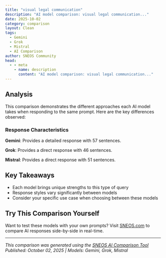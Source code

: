 ```yaml
---
title: "visual legal communication"
description: "AI model comparison: visual legal communication..."
date: 2025-10-02
category: comparison
layout: Clean
tags:
  - Gemini
  - Grok
  - Mistral
  - AI Comparison
author: SNEOS Community
head:
  - - meta
    - name: description
      content: "AI model comparison: visual legal communication..."
---
```


<ChatComparison
  title="visual legal communication"
  prompt="visual legal communication"
  :responses='{
    "Gemini": "Visual legal communication is the practice of using visual aids and strategies to make legal information more understandable, engaging, and persuasive. It addresses the common problem of legal jargon and complex concepts that often hinder understanding for clients, juries, and the general public.\n\nHere\u0027s a breakdown of key aspects of visual legal communication:\n\n**Why is it important?**\n\n*   **Improved Comprehension:** Visuals simplify complex information, making it easier to grasp legal concepts, processes, and evidence.\n*   **Increased Engagement:** Visuals capture attention and hold interest, preventing boredom and improving information retention.\n*   **Enhanced Persuasion:** Well-designed visuals can strengthen arguments and make legal positions more compelling.\n*   **Accessibility:** Visuals can cater to diverse learning styles and overcome language barriers.\n*   **Professionalism:** Using visuals demonstrates preparation, clarity, and attention to detail, enhancing credibility.\n*   **Time Savings:** Complex information can be conveyed more quickly and efficiently with visuals.\n\n**Types of Visuals Used in Legal Communication:**\n\n*   **Timelines:** To illustrate the sequence of events in a case.\n*   **Diagrams and Charts:** To explain complex relationships, processes, or data.\n*   **Maps:** To provide context and location information.\n*   **Photographs and Videos:** To present evidence or recreate events.\n*   **3D Models and Animations:** To visualize accidents, injuries, or products.\n*   **Infographics:** To summarize key information and data in a visually appealing format.\n*   **Flowcharts:** To explain legal processes or decision-making steps.\n*   **Interactive Displays:** For courtroom presentations or client meetings.\n*   **Illustrations:** To depict abstract concepts or events.\n*   **Data Visualizations:** Charts and graphs that clearly and accurately present statistical information.\n*   **Document Design:** Making legal documents visually appealing and easy to read through formatting, layout, and typography.\n\n**Where is it Used?**\n\n*   **Client Communication:** Explaining legal rights, options, and strategies.\n*   **Negotiations:** Presenting settlement proposals and arguments visually.\n*   **Mediation:** Facilitating understanding and agreement between parties.\n*   **Courtroom Presentations:** Presenting evidence and arguments to judges and juries.\n*   **Legal Training:** Teaching law students and legal professionals.\n*   **Public Legal Education:** Informing the public about legal issues.\n*   **Marketing:** Promoting legal services and expertise.\n*   **Internal Communications:** Communicating legal updates and compliance information within organizations.\n\n**Key Principles of Effective Visual Legal Communication:**\n\n*   **Clarity:** Visuals should be simple, concise, and easy to understand.\n*   **Accuracy:** Information presented visually should be accurate and reliable.\n*   **Relevance:** Visuals should be directly relevant to the legal issue being addressed.\n*   **Consistency:** Maintain a consistent visual style throughout the presentation or document.\n*   **Accessibility:** Consider accessibility for people with disabilities (e.g., alt text for images, high contrast ratios).\n*   **Persuasiveness:** Design visuals to support your arguments and make them more convincing.\n*   **Legal Compliance:** Ensure visuals comply with relevant rules of evidence and ethical guidelines.\n*   **Target Audience:** Tailor visuals to the specific audience and their level of understanding.\n*   **Simplicity:** Avoid overwhelming the audience with too much information or overly complex designs.\n*   **Use of Color:** Use color strategically to highlight important information and create visual interest.\n*   **Storytelling:** Use visuals to tell a compelling story that supports your legal arguments.\n\n**Tools and Software:**\n\n*   **Presentation Software:** PowerPoint, Keynote, Google Slides\n*   **Graphic Design Software:** Adobe Illustrator, Adobe Photoshop, Canva\n*   **Data Visualization Tools:** Tableau, Microsoft Power BI\n*   **3D Modeling Software:** SketchUp, Blender\n*   **Timeline Software:** Timeline JS, Preceden\n*   **Infographic Makers:** Visme, Piktochart, Easel.ly\n*   **Specialized Legal Visualization Software:** Often proprietary tools used for accident reconstruction, medical visualization, or financial modeling.\n\n**Challenges:**\n\n*   **Cost:** Creating high-quality visuals can be expensive, especially for complex projects.\n*   **Time:** Developing effective visuals requires time and effort.\n*   **Technical Expertise:** Some visuals require specialized software and technical skills.\n*   **Legal and Ethical Considerations:** Ensuring visuals are accurate, unbiased, and comply with legal and ethical rules.\n*   **Overuse:** Using too many visuals can be distracting and detract from the message.\n*   **Misinterpretation:** Visuals can be misinterpreted if they are not clear and well-designed.\n\n**Examples of Effective Visual Legal Communication:**\n\n*   **A timeline showing the key events leading up to a contract dispute.**\n*   **A flowchart explaining the steps in a legal process, such as filing a lawsuit.**\n*   **A 3D model recreating an accident scene to help a jury understand what happened.**\n*   **An infographic summarizing the key terms of a complex legal agreement.**\n*   **Data visualizations illustrating the financial impact of a business decision.**\n\n**In conclusion, visual legal communication is a powerful tool for improving understanding, engagement, and persuasion in legal settings. By using visuals strategically and effectively, legal professionals can communicate more clearly, build stronger arguments, and achieve better outcomes for their clients.**\n",
    "Grok": "Visual legal communication refers to the use of visual elements, such as graphs, charts, diagrams, infographics, videos, and other imagery, to convey legal information, concepts, or arguments in a clear and accessible manner. It is an emerging field that bridges law, design, and communication to enhance understanding, engagement, and persuasion in legal contexts. This approach is particularly useful given the complexity of legal language and concepts, which can often be difficult for non-experts to comprehend.\n\n### Key Aspects of Visual Legal Communication\n1. **Purpose and Benefits**:\n   - **Clarity and Comprehension**: Visuals can simplify complex legal ideas (e.g., contract terms, case timelines, or statutory frameworks) for clients, juries, or the general public.\n   - **Persuasion**: Visual aids can be powerful tools in courtrooms, helping lawyers present evidence or arguments more effectively to judges and juries.\n   - **Accessibility**: Visual communication makes legal information more inclusive, especially for individuals with limited literacy or non-native speakers.\n   - **Engagement**: Visuals capture attention and make legal content more memorable compared to dense text.\n\n2. **Applications in Legal Contexts**:\n   - **Courtroom Presentations**: Lawyers use diagrams, timelines, and animations to illustrate crime scenes, accident reconstructions, or sequences of events.\n   - **Legal Education**: Law schools and educators use visuals to teach complex doctrines, case law, or procedural rules.\n   - **Client Communication**: Law firms create infographics or visual summaries of contracts, rights, or legal processes to help clients understand their situations.\n   - **Policy Advocacy**: Visuals are used in public campaigns or legislative advocacy to explain the impact of laws or proposed reforms.\n   - **Legal Design**: Combining design thinking with law, legal design uses visuals to improve user experience in legal documents, websites, or apps (e.g., user-friendly privacy policies).\n\n3. **Types of Visual Tools**:\n   - **Infographics**: Summarize legal rights, processes, or statistics (e.g., steps in a divorce proceeding).\n   - **Flowcharts**: Illustrate decision-making paths or legal procedures (e.g., stages of a lawsuit).\n   - **Timelines**: Show the sequence of events in a case or legislative history.\n   - **Data Visualizations**: Display statistical evidence, such as crime rates or case outcomes.\n   - **Videos/Animations**: Demonstrate scenarios or recreate events for educational or evidentiary purposes.\n\n4. **Challenges and Ethical Considerations**:\n   - **Accuracy**: Visuals must accurately represent legal information to avoid misrepresentation or misunderstanding.\n   - **Bias**: Poorly designed visuals or selective data presentation can mislead audiences or manipulate perceptions.\n   - **Admissibility**: In court, visual evidence must comply with rules of evidence and be authenticated to be admissible.\n   - **Cultural Sensitivity**: Visuals should be designed with cultural and contextual awareness to avoid misinterpretation or offense.\n\n5. **Emerging Trends**:\n   - **Legal Tech Integration**: Software tools like Canva, Tableau, or specialized legal design platforms are being used to create professional visuals.\n   - **Data Storytelling**: Lawyers and policymakers increasingly use data visualizations to tell compelling stories backed by evidence.\n   - **Plain Language Movement**: Visual communication often pairs with simplified text to enhance accessibility.\n\n### Examples of Visual Legal Communication\n- A personal injury lawyer might use a 3D animation to show how a car accident occurred during a trial.\n- A non-profit might create an infographic explaining tenant rights to renters in a visually engaging format.\n- A law professor might use a flowchart to teach students the stages of criminal procedure.\n\n### Resources for Learning More\n- **Books**: \u0022Visualizing Law in the Age of the Digital Baroque\u0022 by Richard K. Sherwin explores the intersection of law and visual culture.\n- **Organizations**: The Legal Design Lab (based at Stanford) focuses on using design and visuals to improve legal systems.\n- **Tools**: Platforms like Piktochart, Canva, or Adobe Illustrator can be used to create legal visuals.\n\nVisual legal communication is a powerful tool for bridging the gap between complex legal systems and diverse audiences, fostering better understanding and more effective advocacy. If you\u0027re looking for specific examples, tools, or case studies, let me know!",
    "Mistral": "Visual legal communication refers to the use of visual elements such as images, diagrams, infographics, and other graphical representations to convey legal information more effectively. This approach can make complex legal concepts more accessible and understandable to a broader audience, including those who may not have a legal background. Here are some key aspects and benefits of visual legal communication:\n\n### Key Aspects\n\n1. **Infographics**:\n   - **Purpose**: Simplify complex legal processes, regulations, or case outcomes.\n   - **Example**: A flowchart explaining the steps involved in filing a patent.\n\n2. **Diagrams**:\n   - **Purpose**: Illustrate relationships, structures, or hierarchies within legal systems.\n   - **Example**: An organizational chart of a court system.\n\n3. **Mind Maps**:\n   - **Purpose**: Organize and visualize connections between different legal concepts.\n   - **Example**: A mind map showing the branches of intellectual property law.\n\n4. **Visual Contracts**:\n   - **Purpose**: Use images and icons to make contract terms clearer and more engaging.\n   - **Example**: A lease agreement with visual representations of key terms and conditions.\n\n5. **Animations and Videos**:\n   - **Purpose**: Provide dynamic explanations of legal concepts or processes.\n   - **Example**: An animated video explaining the process of a civil lawsuit.\n\n6. **Icons and Symbols**:\n   - **Purpose**: Represent legal concepts or actions in a simplified, universally understandable way.\n   - **Example**: Icons representing different types of legal documents or actions.\n\n### Benefits\n\n1. **Accessibility**:\n   - Visual aids can make legal information more accessible to people with different learning styles, including those who are visually oriented.\n\n2. **Clarity**:\n   - Complex legal jargon can be simplified through visuals, making it easier for non-lawyers to understand.\n\n3. **Engagement**:\n   - Visual elements can make legal content more engaging and memorable, which is particularly useful in educational settings.\n\n4. **Efficiency**:\n   - Visual communication can convey information more quickly than text alone, saving time and effort.\n\n5. **Inclusivity**:\n   - Visual aids can help bridge language barriers, making legal information more inclusive for non-native speakers.\n\n### Applications\n\n1. **Legal Education**:\n   - Use visuals to teach law students complex legal theories and case studies.\n\n2. **Client Communication**:\n   - Lawyers can use visuals to explain legal processes and outcomes to clients in a more understandable way.\n\n3. **Public Awareness**:\n   - Government agencies and non-profits can use visuals to educate the public about legal rights and responsibilities.\n\n4. **Contracts and Agreements**:\n   - Visual contracts can make terms and conditions clearer, reducing misunderstandings and disputes.\n\n5. **Legal Research**:\n   - Visual tools can help researchers organize and present findings more effectively.\n\n### Challenges\n\n1. **Accuracy**:\n   - Ensuring that visuals accurately represent legal concepts without oversimplifying or misleading.\n\n2. **Complexity**:\n   - Some legal concepts may be too complex to be effectively communicated through visuals alone.\n\n3. **Cultural Sensitivity**:\n   - Visual representations need to be culturally sensitive and appropriate for diverse audiences.\n\n4. **Legal Validity**:\n   - Ensuring that visual contracts and other legal documents are legally binding and enforceable.\n\n### Conclusion\n\nVisual legal communication is a powerful tool that can enhance the understanding and accessibility of legal information. By leveraging visual elements, legal professionals can make complex legal concepts more approachable and engaging for a wider audience. However, it is essential to ensure that visuals are accurate, culturally sensitive, and legally valid."
  }'
  published-date="03:10"
/>

## Analysis

This comparison demonstrates the different approaches each AI model takes when responding to the same prompt. Here are the key differences observed:

### Response Characteristics

**Gemini**: Provides a detailed response with 57 sentences. 

**Grok**: Provides a direct response with 46 sentences. 

**Mistral**: Provides a direct response with 51 sentences. 

## Key Takeaways

- Each model brings unique strengths to this type of query
- Response styles vary significantly between models
- Consider your specific use case when choosing between these models

## Try This Comparison Yourself

Want to test these models with your own prompts? Visit [SNEOS.com](https://sneos.com) to compare AI responses side-by-side in real-time.

---

*This comparison was generated using the [SNEOS AI Comparison Tool](https://sneos.com)*
*Published: October 02, 2025 | Models: Gemini, Grok, Mistral*
